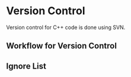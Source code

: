 # Version Control

Version control for C++ code is done using SVN.

## Workflow for Version Control

## Ignore List

<!--

-->
